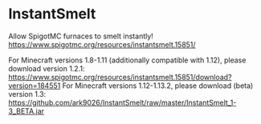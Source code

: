 # InstantSmelt
Allow SpigotMC furnaces to smelt instantly! https://www.spigotmc.org/resources/instantsmelt.15851/

For Minecraft versions 1.8-1.11 (additionally compatible with 1.12), please download version 1.2.1: https://www.spigotmc.org/resources/instantsmelt.15851/download?version=184551
For Minecraft versions 1.12-1.13.2, please download (beta) version 1.3: https://github.com/ark9026/InstantSmelt/raw/master/InstantSmelt_1-3_BETA.jar
